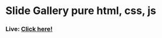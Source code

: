 # Slide Gallery pure html, css, js


<h3>Live: <a href="https://neenhila.github.io/slide-gallery-no-module">Click here!</a></h3>
